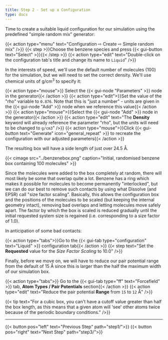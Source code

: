 ```yaml
---
title: Step 2 - Set up a Configuration
type: docs
---
```


Time to create a suitable liquid configuration for our simulation using the predefined "simple random mix" generator:

{{< action type="menu" text="Configuration &#8680; Create &#8680; Simple random mix" />}}
{{< step >}}Choose the benzene species and press {{< gui-button text="Select" >}}{{< /step >}}
{{< action type="edit" text="Double-click on the configuration tab's title and change its name to `Liquid`" />}}

In the interests of speed, we'll use the default number of molecules (100) for the simulation, but we will need to set the correct density. We'll use chemical units of g/cm<sup>3</sup> to specify it:

{{< action type="mouse">}} Select the {{< gui-node "Parameters" >}} node in the generator{{< /action >}}
{{< action type="edit">}}Set the value of the \"rho\" variable to `0.876`. Note that this is \"just a number\" - units are given in the {{< gui-node "Add" >}} node when we reference this value{{< /action >}}
{{< action type="mouse">}}Select the {{< gui-node "Add" >}} node in the generator{{< /action >}}
{{< action type="edit" text="The **Density** keyword will already reference the parameter \"rho\", but the units will need to be changed to `g/cm3`" />}}
{{< action type="mouse">}}Click {{< gui-button text="Generate" icon="general_repeat" >}} to recreate the configuration with our adjusted parameters{{< /action >}}

The resulting box will have a side length of just over 24.5 &#8491;.

{{< cimage src="../benzenebox.png" caption="Initial, randomised benzene box containing 100 molecules" >}}

Since the molecules were added to the box completely at random, there will most likely be some that overlap quite a lot. Benzene has a ring which makes it possible for molecules to become permanently "interlocked", but we can do our best to remove such contacts by using what Dissolve (and EPSR) call "size factor scaling". Basically, this allows the configuration box and the positions of the molecules to be scaled (but keeping the internal geometry intact), removing bad overlaps and letting molecules move safely apart. The factor by which the box is scaled is reduced gradually until the initial requested system size is regained (i.e. corresponding to a size factor of 1.0).

In anticipation of some bad contacts:

{{< action type="tabs">}}Go to the {{< gui-tab type="configuration" text="Liquid" >}} configuration tab{{< /action >}}
{{< step text="Set the **Requested** value for the _Size Factor Scaling_ to 10.0" />}}


Finally, before we move on, we will have to reduce our pair potential range from the default of 15 &#8491; since this is larger than the half the maximum width of our simulation box.

{{< action type="tabs">}} Go to the {{< gui-tab type="ff" text="Forcefield" >}} tab, **Atom Types / Pair Potentials** section{{< /action >}}
{{< action type="edit" text="Reduce the pair potential **Range** from `15` to `12` &#8491;" />}}


{{< tip text="For a cubic box, you can't have a cutoff value greater than half the box length, as this means that a given atom will 'see' other atoms twice because of the periodic boundary conditions." />}}

* * *
{{< button pos="left" text="Previous Step" path="step1/">}}
{{< button pos="right" text="Next Step" path="step3/">}}
